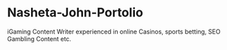 # Nasheta-John-Portolio
iGaming Content Writer experienced in online Casinos, sports betting, SEO Gambling Content etc.
